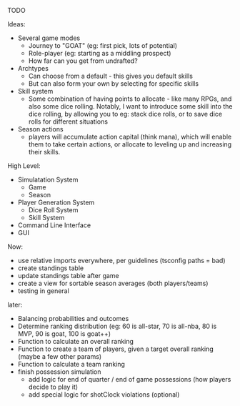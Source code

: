 TODO


Ideas:
- Several game modes
  - Journey to "GOAT" (eg: first pick, lots of potential)
  - Role-player (eg: starting as a middling prospect)
  - How far can you get from undrafted?
- Archtypes
  - Can choose from a default - this gives you default skills
  - But can also form your own by selecting for specific skills
- Skill system
  - Some combination of having points to allocate - like many RPGs, and
    also some dice rolling. Notably, I want to introduce some skill into
    the dice rolling, by allowing you to eg: stack dice rolls, or to
    save dice rolls for different situations
- Season actions
  - players will accumulate action capital (think mana), which will enable them
    to take certain actions, or allocate to leveling up and increasing their skills.

High Level:
- Simulatation System
  - Game
  - Season
- Player Generation System
  - Dice Roll System
  - Skill System
- Command Line Interface
- GUI

Now:
- use relative imports everywhere, per guidelines (tsconfig paths = bad)
- create standings table
- update standings table after game
- create a view for sortable season averages (both players/teams)
- testing in general

later:
- Balancing probabilities and outcomes
- Determine ranking distribution (eg: 60 is all-star, 70 is all-nba, 80 is MVP, 90 is goat, 100 is goat++)
- Function to calculate an overall ranking
- Function to create a team of players, given a target overall ranking (maybe a few other params)
- Function to calculate a team ranking
- finish possession simulation
  - add logic for end of quarter / end of game possessions (how players decide to play it) 
  - add special logic for shotClock violations (optional)
